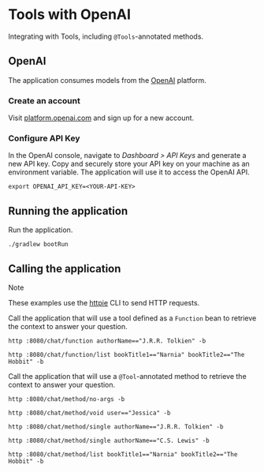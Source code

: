 # Tools with OpenAI

Integrating with Tools, including `@Tools`-annotated methods.

## OpenAI

The application consumes models from the [OpenAI](https://openai.com) platform.

### Create an account

Visit [platform.openai.com](https://platform.openai.com) and sign up for a new account.

### Configure API Key

In the OpenAI console, navigate to _Dashboard > API Keys_ and generate a new API key.
Copy and securely store your API key on your machine as an environment variable.
The application will use it to access the OpenAI API.

```shell
export OPENAI_API_KEY=<YOUR-API-KEY>
```

## Running the application

Run the application.

```shell
./gradlew bootRun
```

## Calling the application

> [!NOTE]
> These examples use the [httpie](https://httpie.io) CLI to send HTTP requests.

Call the application that will use a tool defined as a `Function` bean to retrieve the context to answer your question.

```shell
http :8080/chat/function authorName=="J.R.R. Tolkien" -b
```

```shell
http :8080/chat/function/list bookTitle1=="Narnia" bookTitle2=="The Hobbit" -b
```

Call the application that will use a `@Tool`-annotated method to retrieve the context to answer your question.

```shell
http :8080/chat/method/no-args -b
```

```shell
http :8080/chat/method/void user=="Jessica" -b
```

```shell
http :8080/chat/method/single authorName=="J.R.R. Tolkien" -b
```

```shell
http :8080/chat/method/single authorName=="C.S. Lewis" -b
```

```shell
http :8080/chat/method/list bookTitle1=="Narnia" bookTitle2=="The Hobbit" -b
```
